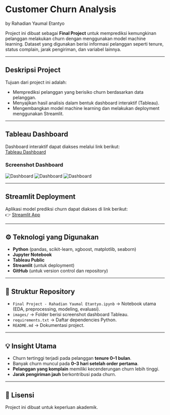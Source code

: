 # Customer Churn Analysis
by Rahadian Yaumal Etantyo

Project ini dibuat sebagai **Final Project** untuk memprediksi kemungkinan pelanggan melakukan churn dengan menggunakan model machine learning. Dataset yang digunakan berisi informasi pelanggan seperti tenure, status complain, jarak pengiriman, dan variabel lainnya.


---

## Deskripsi Project
Tujuan dari project ini adalah:
- Memprediksi pelanggan yang berisiko churn berdasarkan data pelanggan.
- Menyajikan hasil analisis dalam bentuk dashboard interaktif (Tableau).
- Mengembangkan model machine learning dan melakukan deployment menggunakan Streamlit.

---

## Tableau Dashboard
Dashboard interaktif dapat diakses melalui link berikut:  
 [Tableau Dashboard](https://public.tableau.com/views/FinproTableu/Home?:language=en-US&:sid=&:redirect=auth&:display_count=n&:origin=viz_share_link)

### Screenshot Dashboard
![Dashboard ](images/dashboard1.png)
![Dashboard ](images/dashboard2.png)
![Dashboard ](images/dashboard3.png)

---

## Streamlit Deployment
Aplikasi model prediksi churn dapat diakses di link berikut:  
👉 [Streamlit App](https://link-streamlit-app.com)

---

## ⚙️ Teknologi yang Digunakan
- **Python** (pandas, scikit-learn, xgboost, matplotlib, seaborn)
- **Jupyter Notebook**
- **Tableau Public**
- **Streamlit** (untuk deployment)
- **GitHub** (untuk version control dan repository)

---

## 📂 Struktur Repository
- `Final Project - Rahadian Yaumal Etantyo.ipynb` → Notebook utama (EDA, preprocessing, modeling, evaluasi).  
- `images/` → Folder berisi screenshot dashboard Tableau.  
- `requirements.txt` → Daftar dependencies Python.  
- `README.md` → Dokumentasi project.  

---

## 💡 Insight Utama
- Churn tertinggi terjadi pada pelanggan **tenure 0–1 bulan**.  
- Banyak churn muncul pada **0–3 hari setelah order pertama**.  
- **Pelanggan yang komplain** memiliki kecenderungan churn lebih tinggi.  
- **Jarak pengiriman jauh** berkontribusi pada churn.  

---

## 📜 Lisensi
Project ini dibuat untuk keperluan akademik.  
